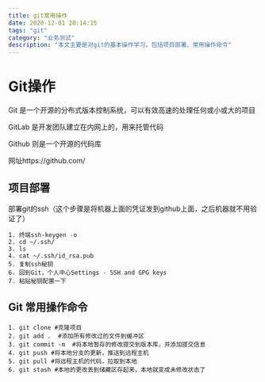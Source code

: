 ```yaml
---
title: git常用操作
date: 2020-12-01 20:14:15
tags: "git"
category: "业务测试"
description: "本文主要是对git的基本操作学习，包括项目部署、常用操作命令"
---
```

# Git操作

Git 是一个开源的分布式版本控制系统，可以有效高速的处理任何或小或大的项目

GitLab 是开发团队建立在内网上的，用来托管代码

Github 则是一个开源的代码库

网址https://github.com/

## 项目部署

部署git的ssh（这个步骤是将机器上面的凭证发到github上面，之后机器就不用验证了）

```
1. 终端ssh-keygen -o
2. cd ~/.ssh/
3. ls
4. cat ~/.ssh/id_rsa.pub
5. 复制ssh秘钥
6. 回到Git，个人中心Settings - SSH and GPG keys
7. 粘贴秘钥配置一下
```
## Git 常用操作命令

```
1. git clone #克隆项目
2. git add .  #添加所有修改过的文件到缓冲区
3. git commit -m  #将本地暂存的修改提交到版本库，并添加提交信息
4. git push #将本地分支的更新，推送到远程主机
5. git pull #将远程主机的代码，拉取到本地
6. git stash #本地的更改丢到储藏区存起来，本地就变成未修改状态了



```